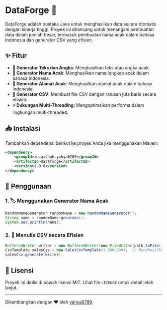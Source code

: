 # DataForge 🚀

DataForge adalah pustaka Java untuk menghasilkan data secara otomatis dengan kinerja tinggi. Proyek ini dirancang untuk menangani pembuatan data dalam jumlah besar, termasuk pembuatan nama acak dalam bahasa Indonesia dan generator CSV yang efisien.

## ✨ Fitur
- **📝 Generator Teks dan Angka**: Menghasilkan teks atau angka acak.
- **📝 Generator Nama Acak**: Menghasilkan nama lengkap acak dalam bahasa Indonesia.
- **📝 Generator Alamat Acak**: Menghasilkan alamat acak dalam bahasa Indonesia.
- **📄 Generator CSV**: Membuat file CSV dengan ratusan juta baris secara efisien.
- **⚡ Dukungan Multi-Threading**: Mengoptimalkan performa dalam lingkungan multi-threaded.

## 📥 Instalasi
Tambahkan dependensi berikut ke proyek Anda jika menggunakan Maven:

```xml
<dependency>
    <groupId>io.github.yahya6789</groupId>
    <artifactId>dataforge</artifactId>
    <version>1.0.0</version>
</dependency>
```

## 🚀 Penggunaan
### 1. 🏷️ Menggunakan Generator Nama Acak
```java
RandomNameGenerator randomName = new RandomNameGenerator();
String name = randomName.generate();
System.out.println(name);
```

### 2. 📑 Menulis CSV secara Efisien
```java
BufferedWriter writer = new BufferedWriter(new FileWriter(path.toFile()));
CsvTemplate salesCsv = new SalesCsvTemplate(1_000_000);  // Menghasilkan 1 juta baris data
salesCsv.generate(writer);
```

## 📜 Lisensi
Proyek ini dirilis di bawah lisensi MIT. Lihat file `LICENSE` untuk detail lebih lanjut.

---
Dikembangkan dengan ❤️ oleh [yahya6789](https://github.com/yahya6789).
